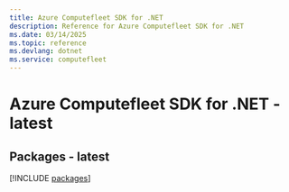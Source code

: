 ```yaml
---
title: Azure Computefleet SDK for .NET
description: Reference for Azure Computefleet SDK for .NET
ms.date: 03/14/2025
ms.topic: reference
ms.devlang: dotnet
ms.service: computefleet
---
```

# Azure Computefleet SDK for .NET - latest
## Packages - latest
[!INCLUDE [packages](computefleet-index.md)]